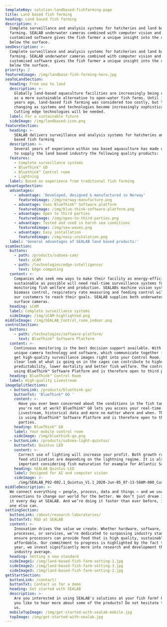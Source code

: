 ```yaml
---
templateKey: solution-landbased-fishfarming-page
title: Land based fish farming
heading: Land based fish farming
description: >-
  Complete surveillance and analysis systems for hatcheries and land based fish
  farming. SEALAB underwater cameras combined with computer vision and a
  customised software gives the fish farmer a unique insight into the conditions
  below the surface.
seoDescription: >-
  Complete surveillance and analysis systems for hatcheries and land based fish
  farming. SEALAB underwater cameras combined with computer vision and a
  customised software gives the fish farmer a unique insight into the conditions
  below the surface.
priority: 2
featuredimage: /img/landbase-fish-farming-hero.jpg
seaToLandSection:
  heading: From sea to land
  description: >-
    Globally land-based aquaculture facilities are increasingly being considered
    as a more sustainable alternative to open-water fish farms. Until just a few
    years ago, land-based fish farming was considered too costly, but this is
    changing as systems and technologies become increasingly sophisticated.
    Cutting edge technologies will be needed.
  label: For a sustainable future
  sideImage: /img/landbased-icon.png
featureSection:
  heading: >-
    SEALAB delivers surveillance and analysis systems for hatcheries and land
    based fish farming
  description: >-
    Several years of experience within sea based aquaculture has made us ready
    to supply the land based industry the following quality products:
  features:
    - Complete surveillance systems
    - BlueThink™ GO
    - Bluethink™ Control room
    - Lightning
  label: Based on experience from traditional fish farming
advantageSection:
  advantages:
    - advantage: 'Developed, designed & manufactured in Norway'
      featuredimage: /img/norway-manufacture.png
    - advantage: Uses BlueThink™ Software platform
      featuredimage: /img/blue-think-software-platform.png
    - advantage: Open to third parties
      featuredimage: /img/open-to-third-parties.png
    - advantage: Tested and used in harsh sea conditions
      featuredimage: /img/sea-waves.png
    - advantage: Easy installation
      featuredimage: /img/easy-instalation.png
  label: 'General advantages of SEALAB land based products:'
scamSection:
  buttons:
    - path: /products/subsea-cam/
      text: sCAM
    - path: /technologies/edge-intelligence/
      text: Edge computing
  content: >-
    Companies who seek new ways to make their facility as energy-efficient and
    sustainable as possible will need real-time surveillance systems for
    monitoring fish welfare and production. SEALABs machine vision systems for
    biomass control, respiratory rate measuring and feeding control will help
    our customers to reach their goals. SEALAB supplies both underwater and
    surface cameras.
  heading: sCAM
  label: Complete surveillance systems
  sideImage: /img/sCAM-highlighted.png
middleImage: /img/SEALAB_Control_room_indoor.png
controlSection:
  buttons:
    - path: /technologies/software-platform/
      text: BlueThink™ Software Platform
  content: >-
    Continuous monitoring is the best decision support available. With our
    unique camera technology and software, which communicate together (IoT), you
    get high-quality surveillance images right into your Control Room. A crystal
    clear look at what is going on in the cages can contribute to higher
    predictability, lower mortality and better fish welfare. The control room is
    using BlueThink™ Software Platform and is therefore open to third parties.
  heading: BlueThink™ Control Room
  label: High-quality Livestream
imageSplitSections:
  - buttonLink: /products/bluethink-go/
    buttonTxt: 'BlueThink™ GO '
    content: >-
      Have you ever been concerned about the conditions in the fish tanks when
      you're not at work? BlueThink™ GO lets you access your real-time data,
      Livestream, historical data and more no matter where and when. The service
      is using BlueThink™ Software Platform and is therefore open to third
      parties.
    heading: BlueThink™ GO
    label: Your mobile control room
    sideImage: /img/bluethink-go.png
  - buttonLink: /products/subsea-light-quintus/
    buttonTxt: Quintus LED
    content: >-
      Correct use of lighting will increase your profit. Both growth rate and
      feed utilization are depending on the lightning regime. It is also
      important considering fish maturation for example for Atlantic Salmon.
    heading: SEALAB Quintus LED
    label: Designed for AI and computer vision
    sideImage: >-
      /img/SEALAB_P02-002.1_Quintus_V1.1_2020-Jun-05_07-13-58AM-000_CustomizedView6616039714.png
middleDescription: >-
  We connect everything – people, process, data and things – and we use those
  connections to change our world for the better. We don’t just dream it, we do
  it every day at SEALAB. And we’re doing it faster than ever before, in ways no
  one else can.
settingSection:
  buttonLink: /about/research-laboratories/
  buttonTxt: R&D at SEALAB
  content: >-
    Innovation drives the value we create. Whether hardware, software,
    processes, or services, we’re dedicated to surpassing industry standards to
    ensure processors can provide food that is high quality, sustainable, and
    affordable. Our commitment to progress is highlighted by the fact that every
    year, we invest significantly more into research and development than the
    industry average.
  heading: Setting a new standard
  sideImage1: /img/land-based-fish-farm-setting-1.jpg
  sideImage2: /img/land-based-fish-farm-setting-3.jpg
  sideImage3: /img/land-based-fish-farm-setting-2.jpg
getStartSection:
  buttonLink: /contact/
  buttonTxt: Contact us for a demo
  heading: Get started with SEALAB
  description: >-
    Are you interested in using SEALAB's solutions at your fish farm? Or would
    you like to hear more about some of the products? Do not hesitate to contact
    us.
  mobileTopImage: /img/get-started-with-sealab-mobile.jpg
  topImage: /img/get-started-with-sealab.jpg
---
```



